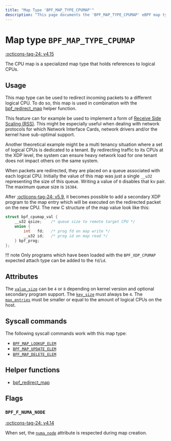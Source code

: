 ```yaml
---
title: "Map Type 'BPF_MAP_TYPE_CPUMAP'"
description: "This page documents the 'BPF_MAP_TYPE_CPUMAP' eBPF map type, including its defintion, usage, program types that can use it, and examples."
---
```

# Map type `BPF_MAP_TYPE_CPUMAP`

<!-- [FEATURE_TAG](BPF_MAP_TYPE_CPUMAP) -->
[:octicons-tag-24: v4.15](https://github.com/torvalds/linux/commit/6710e1126934d8b4372b4d2f9ae1646cd3f151bf)
<!-- [/FEATURE_TAG] -->

The CPU map is a specialized map type that holds references to logical CPUs.

## Usage

This map type can be used to redirect incoming packets to a different logical CPU. To do so, this map is used in combination with the [bpf_redirect_map](../helper-function/bpf_redirect_map.md) helper function.

This feature can for example be used to implement a form of [Receive Side Scaling (RSS)](https://www.kernel.org/doc/Documentation/networking/scaling.txt). This might be especially useful when dealing with network protocols for which Network Interface Cards, network drivers and/or the kernel have sub-optimal support.

Another theoretical example might be a multi tenancy situation where a set of logical CPUs is dedicated to a tenant. By redirecting traffic to its CPUs at the XDP level, the system can ensure heavy network load for one tenant does not impact others on the same system.

When packets are redirected, they are placed on a queue associated with each logical CPU. Initially the value of this map was just a single `__u32` representing the size of this queue. Writing a value of `0` disables that kv pair. The maximum queue size is `16384`.

After [:octicons-tag-24: v5.9](https://github.com/torvalds/linux/commit/9216477449f33cdbc9c9a99d49f500b7fbb81702), it becomes possible to add a secondary XDP program to the map entry which will be executed on the redirected packet on the new CPU. The new C structure of the map value look like this:

```c
struct bpf_cpumap_val {
	__u32 qsize;	/* queue size to remote target CPU */
	union {
		int   fd;	/* prog fd on map write */
		__u32 id;	/* prog id on map read */
	} bpf_prog;
};
```

!!! note
    Only programs which have been loaded with the `BPF_XDP_CPUMAP` expected attach type can be added to the `fd`/`id`.

## Attributes

The [`value_size`](../syscall/BPF_MAP_CREATE.md#value_size) can be `4` or `8` depending on kernel version and optional secondary program support. The [`key_size`](../syscall/BPF_MAP_CREATE.md#key_size) must always be `4`. The [`max_entries`](../syscall/BPF_MAP_CREATE.md#max_entries) must be smaller or equal to the amount of logical CPUs on the host.

<!-- TODO link to generic page for attributes which are the same for every map type -->

## Syscall commands

The following syscall commands work with this map type:

* [`BPF_MAP_LOOKUP_ELEM`](../syscall/BPF_MAP_LOOKUP_ELEM.md)
* [`BPF_MAP_UPDATE_ELEM`](../syscall/BPF_MAP_UPDATE_ELEM.md)
* [`BPF_MAP_DELETE_ELEM`](../syscall/BPF_MAP_DELETE_ELEM.md)

## Helper functions

<!-- DO NOT EDIT MANUALLY -->
<!-- [MAP_HELPER_FUNC_REF] -->
 * [bpf_redirect_map](../helper-function/bpf_redirect_map.md)
<!-- [/MAP_HELPER_FUNC_REF] -->

## Flags

### `BPF_F_NUMA_NODE`

[:octicons-tag-24: v4.14](https://github.com/torvalds/linux/commit/96eabe7a40aa17e613cf3db2c742ee8b1fc764d0)

When set, the [`numa_node`](../syscall/BPF_MAP_CREATE.md#numa_node) attribute is respected during map creation.
